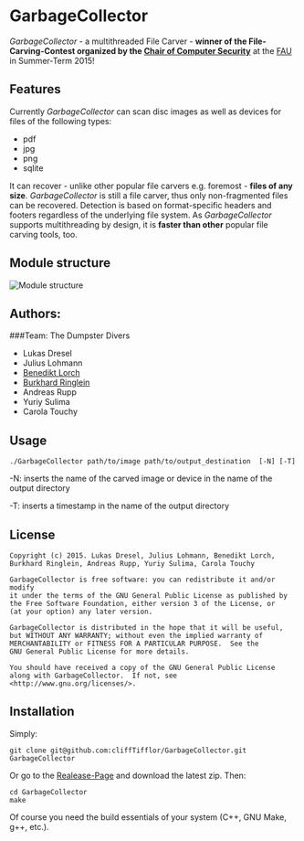 # GarbageCollector
*GarbageCollector* - a multithreaded File Carver - **winner of the File-Carving-Contest organized by the [Chair of Computer Security](https://www1.cs.fau.de/)** at the [FAU](https://www.fau.de/) in Summer-Term 2015! 


## Features 

Currently *GarbageCollector* can scan disc images as well as devices for files of the following types:
* pdf
* jpg 
* png 
* sqlite

It can recover - unlike other popular file carvers e.g. foremost - **files of any size**. 
*GarbageCollector* is still a file carver, thus only non-fragmented files can be recovered. Detection is based on format-specific headers and footers regardless of the underlying file system. 
As *GarbageCollector* supports multithreading by design, it is **faster than other** popular file carving tools, too. 


## Module structure
![Module structure](https://raw.githubusercontent.com/cliffTifflor/GarbageCollector/master/structure.png)


## Authors: 
###Team: The Dumpster Divers 

- Lukas Dresel 
- Julius Lohmann
- [Benedikt Lorch](https://github.com/btlorch)
- [Burkhard Ringlein](https://github.com/cliffTifflor)
- Andreas Rupp
- Yuriy Sulima 
- Carola Touchy


## Usage 

`./GarbageCollector path/to/image path/to/output_destination  [-N] [-T]`

-N: inserts the name of the carved image or device in the name of the output directory

-T: inserts a timestamp in the name of the output directory 


## License 

	Copyright (c) 2015. Lukas Dresel, Julius Lohmann, Benedikt Lorch, Burkhard Ringlein, Andreas Rupp, Yuriy Sulima, Carola Touchy

	GarbageCollector is free software: you can redistribute it and/or modify
	it under the terms of the GNU General Public License as published by
	the Free Software Foundation, either version 3 of the License, or
	(at your option) any later version.

	GarbageCollector is distributed in the hope that it will be useful,
	but WITHOUT ANY WARRANTY; without even the implied warranty of
	MERCHANTABILITY or FITNESS FOR A PARTICULAR PURPOSE.  See the
	GNU General Public License for more details.

	You should have received a copy of the GNU General Public License
	along with GarbageCollector.  If not, see <http://www.gnu.org/licenses/>.


## Installation 

Simply:

	git clone git@github.com:cliffTifflor/GarbageCollector.git GarbageCollector 

Or go to the [Realease-Page](https://github.com/cliffTifflor/GarbageCollector/releases) and download the latest zip. 
Then: 

	cd GarbageCollector
	make 



Of course you need the build essentials of your system (C++, GNU Make, g++, etc.). 





